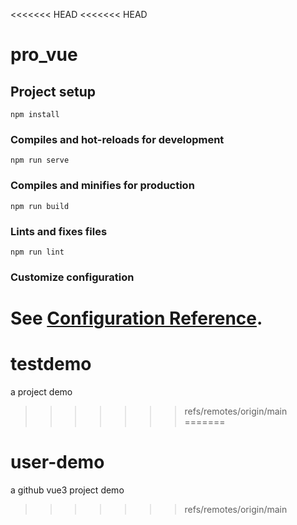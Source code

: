<<<<<<< HEAD
<<<<<<< HEAD
# pro_vue

## Project setup
```
npm install
```

### Compiles and hot-reloads for development
```
npm run serve
```

### Compiles and minifies for production
```
npm run build
```

### Lints and fixes files
```
npm run lint
```

### Customize configuration
See [Configuration Reference](https://cli.vuejs.org/config/).
=======
# testdemo
a  project demo 
>>>>>>> refs/remotes/origin/main
=======
# user-demo
a github vue3 project demo 
>>>>>>> refs/remotes/origin/main
